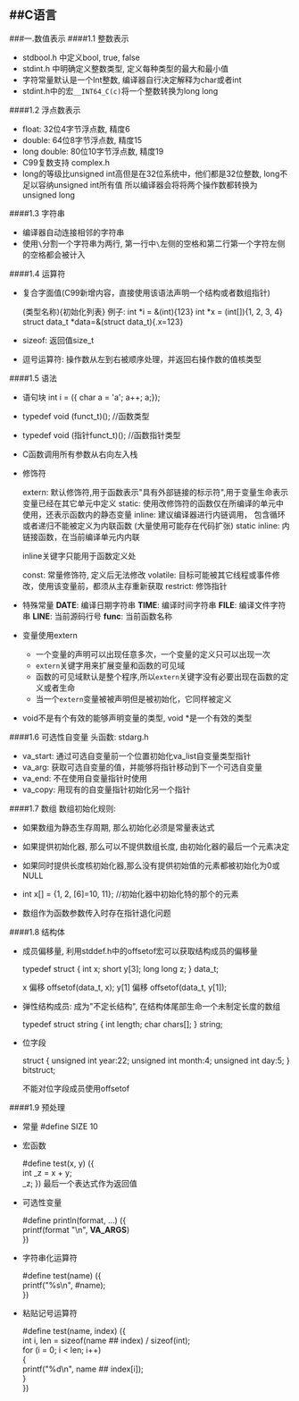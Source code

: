 ##C语言
---
###一.数值表示
####1.1 整数表示

* stdbool.h 中定义bool, true, false
* stdint.h 中明确定义整数类型, 定义每种类型的最大和最小值
* 字符常量默认是一个Int整数, 编译器自行决定解释为char或者int
* stdint.h中的宏`__INT64_C(c)`将一个整数转换为long long

####1.2 浮点数表示

* float: 32位4字节浮点数, 精度6
* double: 64位8字节浮点数, 精度15
* long double: 80位10字节浮点数, 精度19
* C99复数支持 complex.h 
* long的等级比unsigned int高但是在32位系统中，他们都是32位整数, long不足以容纳unsigned int所有值
所以编译器会将将两个操作数都转换为unsigned long

####1.3 字符串

* 编译器自动连接相邻的字符串
* 使用`\`分割一个字符串为两行, 第一行中`\`左侧的空格和第二行第一个字符左侧的空格都会被计入

####1.4 运算符
* 复合字面值(C99新增内容，直接使用该语法声明一个结构或者数组指针)

    (类型名称){初始化列表}
    例子:
        int *i = &(int){123}
        int *x = (int[]){1, 2, 3, 4}
        struct data_t *data=&(struct data_t){.x=123}

* sizeof: 返回值size_t
* 逗号运算符: 操作数从左到右被顺序处理，并返回右操作数的值核类型

####1.5 语法
* 语句块 int i = ({ char a = 'a'; a++; a;});
* typedef void (funct_t)();  //函数类型
* typedef void (指针funct_t)(); //函数指针类型
* C函数调用所有参数从右向左入栈

* 修饰符
    
    extern: 默认修饰符,用于函数表示"具有外部链接的标示符",用于变量生命表示变量已经在其它单元中定义
    static: 使用改修饰符的函数仅在所编译的单元中使用，还表示函数内的静态变量
    inline: 建议编译器进行内链调用， 包含循环或者递归不能被定义为内联函数 (大量使用可能存在代码扩张)
    static inline: 内链接函数，在当前编译单元内内联

    inline关键字只能用于函数定义处

    const: 常量修饰符, 定义后无法修改
    volatile: 目标可能被其它线程或事件修改，使用该变量前，都须从主存重新获取
    restrict: 修饰指针

* 特殊常量
    __DATE__: 编译日期字符串
    __TIME__: 编译时间字符串
    __FILE__: 编译文件字符串
    __LINE__: 当前源码行号
    __func__: 当前函数名称

* 变量使用extern

    * 一个变量的声明可以出现任意多次，一个变量的定义只可以出现一次
    * `extern`关键字用来扩展变量和函数的可见域
    * 函数的可见域默认是整个程序,所以`extern`关键字没有必要出现在函数的定义或者生命
    * 当一个`extern`变量被被声明但是被初始化，它同样被定义

* void不是有个有效的能够声明变量的类型, void *是一个有效的类型

####1.6 可选性自变量
头函数: stdarg.h

* va_start: 通过可选自变量前一个位置初始化va_list自变量类型指针
* va_arg: 获取可选自变量的值，并能够将指针移动到下一个可选自变量
* va_end: 不在使用自变量指针时使用
* va_copy: 用现有的自变量指针初始化另一个指针

####1.7 数组
数组初始化规则:

* 如果数组为静态生存周期, 那么初始化必须是常量表达式
* 如果提供初始化器, 那么可以不提供数组长度, 由初始化器的最后一个元素决定
* 如果同时提供长度核初始化器,那么没有提供初始值的元素都被初始化为0或NULL

* int x[] = {1, 2, [6]=10, 11};  //初始化器中初始化特的那个的元素
* 数组作为函数参数传入时存在指针退化问题

####1.8 结构体

* 成员偏移量, 利用stddef.h中的offsetof宏可以获取结构成员的偏移量
    
    typedef struct
    {
        int x;
        short y[3];
        long long z;
    } data_t;

    x 偏移   offsetof(data_t, x);
    y[1] 偏移  offsetof(data_t, y[1]);

* 弹性结构成员: 成为"不定长结构", 在结构体尾部生命一个未制定长度的数组

    typedef struct string
    {
        int length;
        char chars[];
    } string;

* 位字段
    
    struct
    {
        unsigned int year:22;
        unsigned int month:4;
        unsigned int day:5;
    } bitstruct;

    不能对位字段成员使用offsetof

####1.9 预处理
* 常量 #define SIZE 10 
* 宏函数

    #define test(x, y) ({\
        int _z = x + y; \
        _z;
    })
    最后一个表达式作为返回值

* 可选性变量

    #define println(format, ...) ({ \
        printf(format "\n", __VA_ARGS__) \
    })

* 字符串化运算符
    
    #define test(name) ({ \
        printf("%s\n", #name); \
    })

* 粘贴记号运算符

    #define test(name, index) ({  \
        int i, len = sizeof(name ## index) / sizeof(int); \
        for (i = 0; i < len; i++) \
        {\
            printf("%d\n", name ## index[i]); \
        }\
    })


